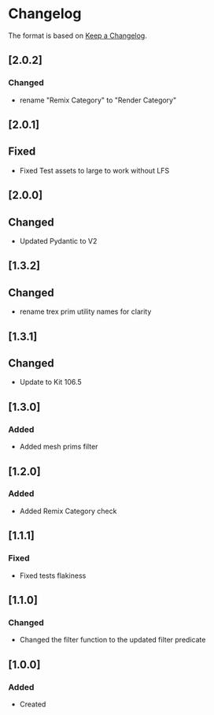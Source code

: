 # Changelog
The format is based on [Keep a Changelog](https://keepachangelog.com/en/1.0.0/).

## [2.0.2]
### Changed
- rename "Remix Category" to "Render Category"

## [2.0.1]
## Fixed
- Fixed Test assets to large to work without LFS

## [2.0.0]
## Changed
- Updated Pydantic to V2

## [1.3.2]
## Changed
- rename trex prim utility names for clarity

## [1.3.1]
## Changed
- Update to Kit 106.5

## [1.3.0]
### Added
- Added mesh prims filter

## [1.2.0]
### Added
- Added Remix Category check

## [1.1.1]
### Fixed
- Fixed tests flakiness

## [1.1.0]
### Changed
- Changed the filter function to the updated filter predicate

## [1.0.0]
### Added
- Created
